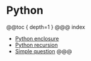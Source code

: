 # Python
@@toc { depth=1 }
@@@ index

* [Python enclosure](enclosure/index.md)
* [Python recursion](recursion/index.md)
* [Simple question](simplecode/index.md)
@@@